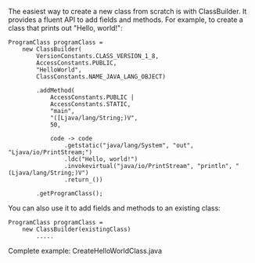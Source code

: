 The easiest way to create a new class from scratch is with ClassBuilder. It
provides a fluent API to add fields and methods. For example, to create a
class that prints out "Hello, world!":

    ProgramClass programClass =
        new ClassBuilder(
            VersionConstants.CLASS_VERSION_1_8,
            AccessConstants.PUBLIC,
            "HelloWorld",
            ClassConstants.NAME_JAVA_LANG_OBJECT)

            .addMethod(
                AccessConstants.PUBLIC |
                AccessConstants.STATIC,
                "main",
                "([Ljava/lang/String;)V",
                50,

                code -> code
                    .getstatic("java/lang/System", "out", "Ljava/io/PrintStream;")
                    .ldc("Hello, world!")
                    .invokevirtual("java/io/PrintStream", "println", "(Ljava/lang/String;)V")
                    .return_())

            .getProgramClass();

You can also use it to add fields and methods to an existing class:

    ProgramClass programClass =
        new ClassBuilder(existingClass)
            .....

Complete example: CreateHelloWorldClass.java
